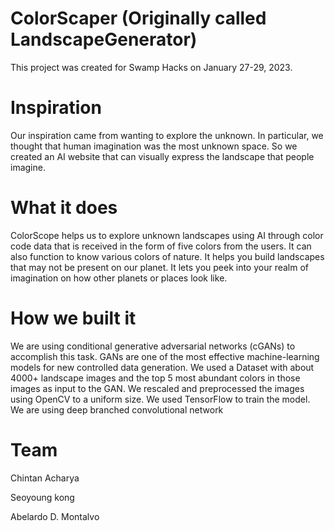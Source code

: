 # ColorScaper (Originally called LandscapeGenerator)

This project was created for Swamp Hacks on January 27-29, 2023.

# Inspiration

Our inspiration came from wanting to explore the unknown. In particular, we thought that human imagination was the most unknown space. So we created an AI website that can visually express the landscape that people imagine. 

# What it does

ColorScope helps us to explore unknown landscapes using AI through color code data that is received in the form of five colors from the users. It can also function to know various colors of nature. It helps you build landscapes that may not be present on our planet. It lets you peek into your realm of imagination on how other planets or places look like.

# How we built it

We are using conditional generative adversarial networks (cGANs) to accomplish this task. GANs are one of the most effective machine-learning models for new controlled data generation. We used a Dataset with about 4000+ landscape images and the top 5 most abundant colors in those images as input to the GAN. We rescaled and preprocessed the images using OpenCV to a uniform size. We used TensorFlow to train the model. We are using deep branched convolutional network

# Team

Chintan Acharya

Seoyoung kong

Abelardo D. Montalvo


